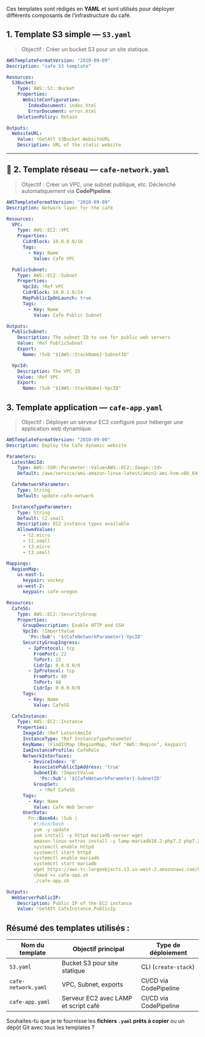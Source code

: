 

Ces templates sont rédigés en **YAML** et sont utilisés pour déployer différents composants de l’infrastructure du café.



##  **1. Template S3 simple — `S3.yaml`**

> Objectif : Créer un bucket S3 pour un site statique.

```yaml
AWSTemplateFormatVersion: "2010-09-09"
Description: "cafe S3 template"

Resources:
  S3Bucket:
    Type: AWS::S3::Bucket
    Properties:
      WebsiteConfiguration:
        IndexDocument: index.html
        ErrorDocument: error.html
    DeletionPolicy: Retain

Outputs:
  WebsiteURL:
    Value: !GetAtt S3Bucket.WebsiteURL
    Description: URL of the static website
```

---

## 🔹 **2. Template réseau — `cafe-network.yaml`**

> Objectif : Créer un VPC, une subnet publique, etc. Déclenché automatiquement via **CodePipeline**.

```yaml
AWSTemplateFormatVersion: "2010-09-09"
Description: Network layer for the café

Resources:
  VPC:
    Type: AWS::EC2::VPC
    Properties:
      CidrBlock: 10.0.0.0/16
      Tags:
        - Key: Name
          Value: Cafe VPC

  PublicSubnet:
    Type: AWS::EC2::Subnet
    Properties:
      VpcId: !Ref VPC
      CidrBlock: 10.0.1.0/24
      MapPublicIpOnLaunch: true
      Tags:
        - Key: Name
          Value: Cafe Public Subnet

Outputs:
  PublicSubnet:
    Description: The subnet ID to use for public web servers
    Value: !Ref PublicSubnet
    Export:
      Name: !Sub "${AWS::StackName}-SubnetID"

  VpcId:
    Description: The VPC ID
    Value: !Ref VPC
    Export:
      Name: !Sub "${AWS::StackName}-VpcID"
```



##  **3. Template application — `cafe-app.yaml`**

> Objectif : Déployer un serveur EC2 configuré pour héberger une application web dynamique.

```yaml
AWSTemplateFormatVersion: "2010-09-09"
Description: Deploy the Cafe dynamic website

Parameters:
  LatestAmiId:
    Type: AWS::SSM::Parameter::Value<AWS::EC2::Image::Id>
    Default: /aws/service/ami-amazon-linux-latest/amzn2-ami-hvm-x86_64-gp2

  CafeNetworkParameter:
    Type: String
    Default: update-cafe-network

  InstanceTypeParameter:
    Type: String
    Default: t2.small
    Description: EC2 instance types available
    AllowedValues:
      - t2.micro
      - t2.small
      - t3.micro
      - t3.small

Mappings:
  RegionMap:
    us-east-1:
      keypair: vockey
    us-west-2:
      keypair: cafe-oregon

Resources:
  CafeSG:
    Type: AWS::EC2::SecurityGroup
    Properties:
      GroupDescription: Enable HTTP and SSH
      VpcId: !ImportValue 
        'Fn::Sub': '${CafeNetworkParameter}-VpcID'
      SecurityGroupIngress:
        - IpProtocol: tcp
          FromPort: 22
          ToPort: 22
          CidrIp: 0.0.0.0/0
        - IpProtocol: tcp
          FromPort: 80
          ToPort: 80
          CidrIp: 0.0.0.0/0
      Tags:
        - Key: Name
          Value: CafeSG

  CafeInstance:
    Type: AWS::EC2::Instance
    Properties:
      ImageId: !Ref LatestAmiId
      InstanceType: !Ref InstanceTypeParameter
      KeyName: !FindInMap [RegionMap, !Ref "AWS::Region", keypair]
      IamInstanceProfile: CafeRole
      NetworkInterfaces:
        - DeviceIndex: '0'
          AssociatePublicIpAddress: 'true'
          SubnetId: !ImportValue 
            'Fn::Sub': '${CafeNetworkParameter}-SubnetID'
          GroupSet:
            - !Ref CafeSG
      Tags:
        - Key: Name
          Value: Cafe Web Server
      UserData:
        Fn::Base64: !Sub |
          #!/bin/bash
          yum -y update
          yum install -y httpd mariadb-server wget
          amazon-linux-extras install -y lamp-mariadb10.2-php7.2 php7.2
          systemctl enable httpd
          systemctl start httpd
          systemctl enable mariadb
          systemctl start mariadb
          wget https://aws-tc-largeobjects.s3.us-west-2.amazonaws.com/CUR-TF-200-ACACAD-2-91555/14-lab-mod10-challenge-CFn/s3/cafe-app.sh
          chmod +x cafe-app.sh
          ./cafe-app.sh

Outputs:
  WebServerPublicIP:
    Description: Public IP of the EC2 instance
    Value: !GetAtt CafeInstance.PublicIp
```



##  Résumé des templates utilisés :

| Nom du template     | Objectif principal                   | Type de déploiement    |
| ------------------- | ------------------------------------ | ---------------------- |
| `S3.yaml`           | Bucket S3 pour site statique         | CLI (`create-stack`)   |
| `cafe-network.yaml` | VPC, Subnet, exports                 | CI/CD via CodePipeline |
| `cafe-app.yaml`     | Serveur EC2 avec LAMP et script café | CI/CD via CodePipeline |

Souhaites-tu que je te fournisse les **fichiers `.yaml` prêts à copier** ou un dépôt Git avec tous les templates ?
